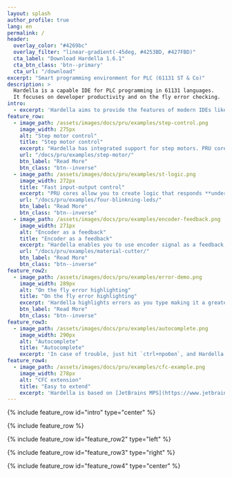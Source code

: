 ```yaml
---
layout: splash
author_profile: true
lang: en
permalink: /
header:
  overlay_color: "#4269bc"
  overlay_filter: "linear-gradient(-45deg, #4253BD, #427FBD)"
  cta_label: "Download Hardella 1.6.1"
  cta_btn_class: 'btn--primary'
  cta_url: "/download"
excerpt: "Smart programming environment for PLC (61131 ST & Co)"
description: >
  Hardella is a capable IDE for PLC programming in 61131 languages.
  It focuses on developer productivity and on the fly error checking.  
intro: 
  - excerpt: 'Hardella aims to provide the features of modern IDEs like on the fly error highlight, find usages, context-aware autocomplete, and so on'
feature_row:
  - image_path: /assets/images/docs/pru/examples/step-control.png
    image_width: 275px
    alt: "Step motor control"
    title: "Step motor control"
    excerpt: "Hardella has integrated support for step motors. PRU cores can drive **up to 500kHz**. You can create your logic bases on existing components or even create your own components."
    url: "/docs/pru/examples/step-motor/"
    btn_label: "Read More"
    btn_class: "btn--inverse"
  - image_path: /assets/images/docs/pru/examples/st-logic.png
    image_width: 272px
    title: "Fast input-output control"
    excerpt: "PRU cores allow you to create logic that responds **under 1µs**. You don't need assembler for that. ST language is just fine."
    url: "/docs/pru/examples/four-blinkning-leds/"
    btn_label: "Read More"
    btn_class: "btn--inverse"
  - image_path: /assets/images/docs/pru/examples/encoder-feedback.png
    image_width: 271px
    alt: "Encoder as a feedback"
    title: "Encoder as a feedback"
    excerpt: "Hardella enables you to use encoder signal as a feedback, so you can turn the motor off right in time to achieve precise and even cuts."
    url: "/docs/pru/examples/material-cutter/"
    btn_label: "Read More"
    btn_class: "btn--inverse"
feature_row2:
  - image_path: /assets/images/docs/pru/examples/error-demo.png
    image_width: 289px
    alt: "On the fly error highlighting"
    title: "On the fly error highlighting"
    excerpt: 'Hardella highlights errors as you type making it a greater developer experience.'
    btn_label: "Read More"
    btn_class: "btn--inverse"
feature_row3:
  - image_path: /assets/images/docs/pru/examples/autocomplete.png
    image_width: 290px
    alt: "Autocomplete"
    title: "Autocomplete"
    excerpt: 'In case of trouble, just hit `ctrl+пробел`, and Hardella will give you a hint on the possible continuation.'
feature_row4:
  - image_path: /assets/images/docs/pru/examples/cfc-example.png
    image_width: 278px
    alt: "CFC extension"
    title: "Easy to extend"
    excerpt: 'Hardella is based on [JetBrains MPS](https://www.jetbrains.com/mps/), so it is easily extensible. For instance, diagraming language can be added right in the middle of the program code'
---
```


{% include feature_row id="intro" type="center" %}

{% include feature_row %}

{% include feature_row id="feature_row2" type="left" %}

{% include feature_row id="feature_row3" type="right" %}

{% include feature_row id="feature_row4" type="center" %}
